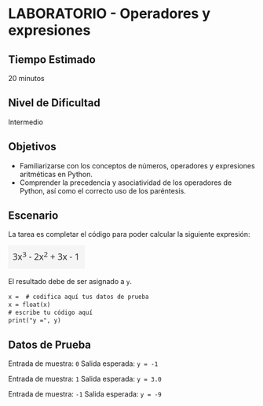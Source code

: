 # LABORATORIO - Operadores y expresiones

## Tiempo Estimado

20 minutos

## Nivel de Dificultad

Intermedio

## Objetivos
 
* Familiarizarse con los conceptos de números, operadores y expresiones aritméticas en Python.
* Comprender la precedencia y asociatividad de los operadores de Python, así como el correcto uso de los paréntesis.

## Escenario

La tarea es completar el código para poder calcular la siguiente expresión: 

![operación](img/operacion.png)

El resultado debe de ser asignado a `y`.

```
x =  # codifica aquí tus datos de prueba
x = float(x)
# escribe tu código aquí
print("y =", y)
```

## Datos de Prueba

Entrada de muestra: `0`
Salida esperada: `y = -1`

Entrada de muestra: `1`
Salida esperada: `y = 3.0`

Entrada de muestra: `-1`
Salida esperada: `y = -9`



